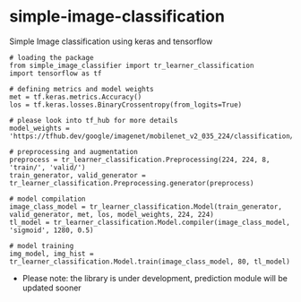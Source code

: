 # simple-image-classification
Simple Image classification using keras and tensorflow

```
# loading the package
from simple_image_classifier import tr_learner_classification
import tensorflow as tf

# defining metrics and model weights
met = tf.keras.metrics.Accuracy()
los = tf.keras.losses.BinaryCrossentropy(from_logits=True)

# please look into tf_hub for more details
model_weights = 'https://tfhub.dev/google/imagenet/mobilenet_v2_035_224/classification/4'

# preprocessing and augmentation
preprocess = tr_learner_classification.Preprocessing(224, 224, 8, 'train/', 'valid/')
train_generator, valid_generator = tr_learner_classification.Preprocessing.generator(preprocess)

# model compilation
image_class_model = tr_learner_classification.Model(train_generator, valid_generator, met, los, model_weights, 224, 224)
tl_model = tr_learner_classification.Model.compiler(image_class_model, 'sigmoid', 1280, 0.5)

# model training
img_model, img_hist = tr_learner_classification.Model.train(image_class_model, 80, tl_model)

```

- Please note: the library is under development, prediction module will be updated sooner
